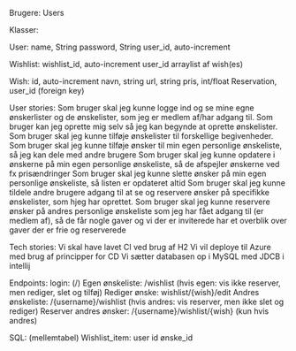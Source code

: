
Brugere:
Users


Klasser:

User:
name, String
password, String
user_id, auto-increment

Wishlist:
wishlist_id, auto-increment
user_id
arraylist af wish(es) <Wish>

Wish:
id, auto-increment
navn, string
url, string
pris, int/float
Reservation, user_id (foreign key)

User stories:
Som bruger skal jeg kunne logge ind og se mine egne ønskerlister og de ønskelister, som jeg er medlem af/har adgang til.
Som bruger kan jeg oprette mig selv så jeg kan begynde at oprette ønskelister.
Som bruger skal jeg kunne tilføje ønskelister til forskellige begivenheder.
Som bruger skal jeg kunne tilføje ønsker til min egen personlige ønskeliste, så jeg kan dele med andre brugere
Som bruger skal jeg kunne opdatere i ønskerne på min egen personlige ønskeliste, så de afspejler ønskerne ved fx prisændringer
Som bruger skal jeg kunne slette ønsker på min egen personlige ønskeliste, så listen er opdateret altid
Som bruger skal jeg kunne tildele andre brugere adgang til at se og reservere ønsker på specifikke ønskelister, som hjeg har oprettet.
Som bruger skal jeg kunne reservere ønsker på andres personlige ønskeliste som jeg har fået adgang til (er medlem af), så de får nogle gaver og vi der er inviterede har et overblik over gaver der er frie og reserverede

Tech stories:
Vi skal have lavet CI ved brug af H2
Vi vil deploye til Azure med brug af principper for CD
Vi sætter databasen op i MySQL med JDCB i intellij


Endpoints:
login: (/)
Egen ønskeliste: /wishlist (hvis egen: vis ikke reserver, men rediger, slet og tilføj)
Rediger ønske: wishlist/{wish}/edit
Andres ønskeliste: /{username}/wishlist (hvis andres: vis reserver, men ikke slet og rediger)
Reserver andres ønsker: /{username}/wishlist/{wish} (kun hvis andres)


SQL:
(mellemtabel) Wishlist_item:
user id
ønske_id
